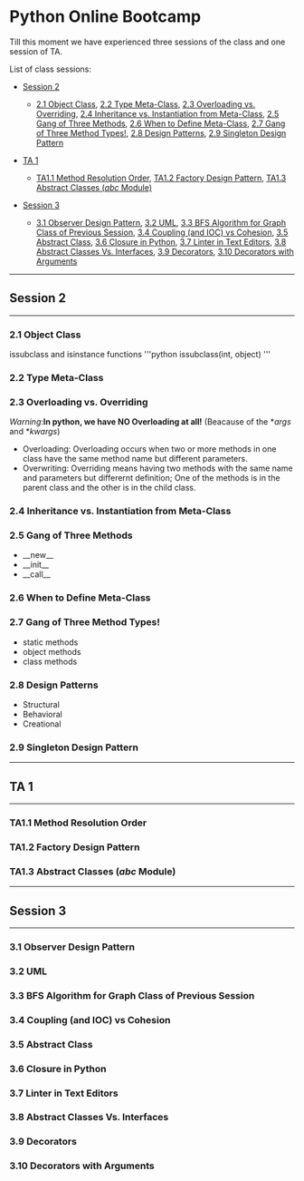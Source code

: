 
# Python Online Bootcamp

Till this moment we have experienced three sessions of the class and one session of TA.

List of class sessions:
- [Session 2](#session-2)
    - [2.1 Object Class](#21-object-class), [2.2 Type Meta-Class](#22-type-meta-class), [2.3 Overloading vs. Overriding](#23-overloading-vs-overriding), [2.4 Inheritance vs. Instantiation from Meta-Class](#24-inheritance-vs-instantiation-from-meta-class), [2.5 Gang of Three Methods](#25-gang-of-three-methods), [2.6 When to Define Meta-Class](#26-when-to-define-meta-class), [2.7 Gang of Three Method Types!](#27-gang-of-three-method-types), [2.8 Design Patterns](#28-design-patterns), [2.9 Singleton Design Pattern](#29-singleton-design-pattern)
- [TA 1](#ta-1)
    - [TA1.1 Method Resolution Order](#ta11-method-resolution-order), [TA1.2 Factory Design Pattern](#ta12-factory-design-pattern), [TA1.3 Abstract Classes (_abc_ Module)](#ta13-abstract-classes-_abc_-module)
- [Session 3](#session-3)

    - [3.1 Observer Design Pattern](#31-observer-design-pattern), [3.2 UML](#32-uml), [3.3 BFS Algorithm for Graph Class of Previous Session](#33-bfs-algorithm-for-graph-class-of-previous-session), [3.4 Coupling (and IOC) vs Cohesion](#34-coupling-and-ioc-vs-cohesion), [3.5 Abstract Class](#35-abstract-class), [3.6 Closure in Python](#36-closure-in-python), [3.7 Linter in Text Editors](#37-linter-in-text-editors), [3.8 Abstract Classes Vs. Interfaces](#38-abstract-classes-vs-interfaces), [3.9 Decorators](#39-decorators), [3.10 Decorators with Arguments](#310-decorators-with-arguments)

---

## Session 2

----

### 2.1 Object Class
issubclass and isinstance functions
'''python
issubclass(int, object)
'''

### 2.2 Type Meta-Class
### 2.3 Overloading vs. Overriding
*Warning*:**In python, we have NO Overloading at all!** (Beacause of the \**args* and \**kwargs*)
- Overloading: Overloading occurs when two or more methods in one class have the same method name but different parameters.
- Overwriting: Overriding means having two methods with the same name and parameters but differernt definition; One of the methods is in the parent class and the other is in the child class.

### 2.4 Inheritance vs. Instantiation from Meta-Class
### 2.5 Gang of Three Methods
- \_\_new__
-	\_\_init__
-	\_\_call__

### 2.6 When to Define Meta-Class
### 2.7 Gang of Three Method Types!
- static methods
- object methods
- class methods

### 2.8 Design Patterns
- Structural
- Behavioral
- Creational

### 2.9 Singleton Design Pattern

---

## TA 1

---

### TA1.1 Method Resolution Order
### TA1.2 Factory Design Pattern
### TA1.3 Abstract Classes (_abc_ Module)

---

## Session 3

---

### 3.1 Observer Design Pattern
### 3.2 UML
### 3.3 BFS Algorithm for Graph Class of Previous Session
### 3.4 Coupling (and IOC) vs Cohesion
### 3.5 Abstract Class
### 3.6 Closure in Python
### 3.7 Linter in Text Editors
### 3.8 Abstract Classes Vs. Interfaces
### 3.9 Decorators
### 3.10 Decorators with Arguments

